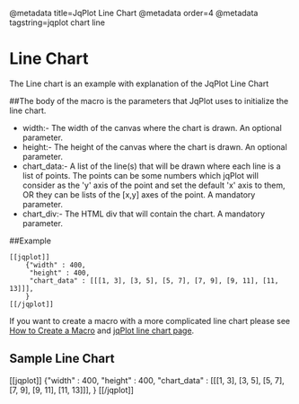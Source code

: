 @metadata title=JqPlot Line Chart
@metadata order=4
@metadata tagstring=jqplot chart line

[line chart]:http://www.jqplot.com/tests/coretests.php
[createmacro]: /#/alkiradocs/Macros_HOWTO

# Line Chart

The Line chart is an example with explanation of the JqPlot Line Chart


##The body of the macro is the parameters that JqPlot uses to initialize the line chart.

* width:- The width of the canvas where the chart is drawn. An optional parameter.  
* height:- The height of the canvas where the chart is drawn. An optional parameter.  
* chart_data:- A list of the line(s) that will be drawn where each line is a list of points. The points can be some numbers which jqPlot will consider as the 'y' axis of the point and set the default 'x' axis to them, OR they can be lists of the [x,y] axes of the point.
  A mandatory parameter.  
* chart_div:- The HTML div that will contain the chart. A mandatory parameter.  


##Example

    [[jqplot]]
        {"width" : 400,
         "height" : 400,
         "chart_data" : [[[1, 3], [3, 5], [5, 7], [7, 9], [9, 11], [11, 13]]],
        }
    [[/jqplot]]
    
If you want to create a macro with a more complicated line chart please see [How to Create a Macro][createmacro] and [jqPlot line chart page][line chart].


## Sample Line Chart

[[jqplot]]
{"width" : 400,
 "height" : 400,
 "chart_data" : [[[1, 3], [3, 5], [5, 7], [7, 9], [9, 11], [11, 13]]],
}
[[/jqplot]]
